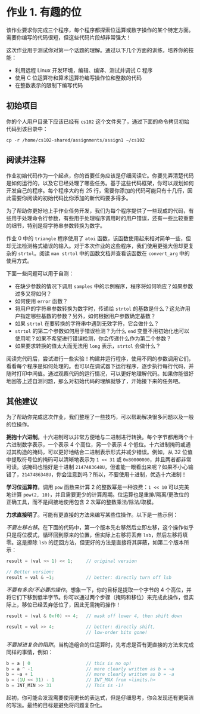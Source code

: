 # 作业 1. 有趣的位

该作业要求你完成三个程序，每个程序都探索位运算或数字操作的某个特定方面。需要你编写的代码很短，但这些代码片段却非常强大！

这次作业用于测试你对第一个话题的理解。通过以下几个方面的训练，培养你的技能：

- 利用远程 Linux 开发环境，编辑、编译、测试并调试 C 程序​  
- 使用 C 位运算符和算术运算符编写操作位和整数的代码​  
- 在整数表示的限制下编写代码

## 初始项目

你的个人用户目录下应该已经有 `cs102` 这个文件夹了，通过下面的命令拷贝初始代码到该目录中：

```
cp -r /home/cs102-shared/assignments/assign1 ~/cs102
```

## 阅读并注释

作业初始代码作为一个起点，你的首要任务应该是仔细阅读它。你要先弄清楚代码是如何运行的，以及它已经处理了哪些任务。基于这些代码框架，你可以规划如何开发自己的程序。每个程序大约有 25 行，需要你添加的代码可能只有十几行，因此需要你阅读的初始代码比你添加的新代码要多得多。

为了帮助你更好地上手作业任务开发，我们为每个程序提供了一些现成的代码，有些用于处理命令行参数，有些用于处理程序调用时的用户错误，还有一些比较重要的细节，特别是将字符串参数转换为数字。

作业 0 中的 `triangle` 程序使用了 `atoi` 函数，该函数使用起来相对简单一些，但却无法检测格式错误的输入。对于本次作业的这些程序，我们使用更强大但却更复杂的 `strtol`。阅读 `man strtol` 中的函数文档并查看该函数在 `convert_arg` 中的使用方式。

下面一些问题可以用于自测：

- 在缺少参数的情况下调用 `samples` 中的示例程序，程序将如何响应？如果参数过多又将如何？
- ​如何使用 `error` 函数？
- 将用户的字符串参数转换为数字时，传递给 `strtol` 的基数是什么？这允许用户指定哪些基数的参数？另外，如何根据用户参数确定基数？
- 如果 `strtol` 在要转换的字符串中遇到无效字符，它会做什么？
- `strtol` 的第二个参数如何用于错误检测？为什么 `end` 变量不用初始化也可以使用呢？如果不希望进行错误检测，你会传递什么作为第二个参数？
- 如果要求转换的值太大而无法用 `long` 表示，`strtol` 会做什么？

阅读完代码后，尝试进行一些实验！构建并运行程序，使用不同的参数调用它们，看看每个程序是如何处理的。也可以在调试器下运行程序，逐步执行每行代码，并随时打印中间值。通过观察代码的运行情况，可以更好地理解代码。如果你能很好地回答上述自测问题，那么对初始代码的理解就够了，开始接下来的任务吧。

## 其他建议

为了帮助你完成这次作业，我们整理了一些技巧，可以帮助解决很多问题以及一般的位操作。

**拥抱十六进制**。十六进制可以非常方便地与二进制进行转换。每个字节都用两个十六进制数字表示，一个表示 4 个高位，另一个表示 4 个低位。十六进制掩码或通过其构造的掩码，可以更好地结合二进制表示形式并减少错误。例如，从 32 位值中提取符号位的掩码可以清晰地表示为 `1 << 31` 或 `0x80000000`，并且两者都非常可读。该掩码也恰好是十进制 `2147483648U`，但谁能一眼看出来呢？如果不小心输错了，`2147486348U`，你会注意到吗？所以，不要使用十进制，优选十六进制！

**学习位运算符**。调用 `pow` 函数来计算 2 的整数幂是一种浪费：`1 << 10` 可以完美地计算 `pow(2, 10)`，并且需要更少的计算周期。位运算也是重排/隔离/更改位的正确工具，而不是间接地使用包含 2 次幂的整数乘法/除法/取模。

**力求直接明了**。可能有更直接的方法来编写某些位操作。以下是一些示例：

*不要左移右移*。在下面的代码中，第一个版本先右移然后立即左移，这个操作似乎只是将位模式，循环回到原来的位置，但实际上右移将丢弃 `lsb`，然后左移将填零。这是擦除 `lsb` 的迂回方法，但更好的方法是直接将其屏蔽，如第二个版本所示：

```c
result = (val >> 1) << 1;     // original version

// Better version:
result = val & ~1;            // better: directly turn off lsb
```

*不要有多余/不必要的操作*。想象一下，你的目标是提取一个字节的 4 个高位，并将它们下移到低半字节。你可以通过两个步骤（掩码和移位）来完成此操作，但实际上，移位已经丢弃低位了，因此无需掩码操作！

```c
result = (val & 0xf0) >> 4;   // mask off lower 4, then shift down

result = val >> 4;            // better: directly shift, 
                              // low-order bits gone!
```

*不要掉进复杂的陷阱*。当构造组合的位运算时，先考虑是否有更直接的方法来完成同样的事情，例如：

```c
b = a | 0                     // this is no op!
b = a ^ -1                    // more clearly written as b = ~a
b = ~a + 1                    // more clearly written as b = -a
b = (1U << 31) - 1            // INT_MAX from <limits.h> 
b = INT_MIN >> 31             // This is -1!
```

起初，你可能会发现需要使用更长的表达式，但是仔细思考，你会发现还有更简洁的写法。最终的目标是避免将问题复杂化。
